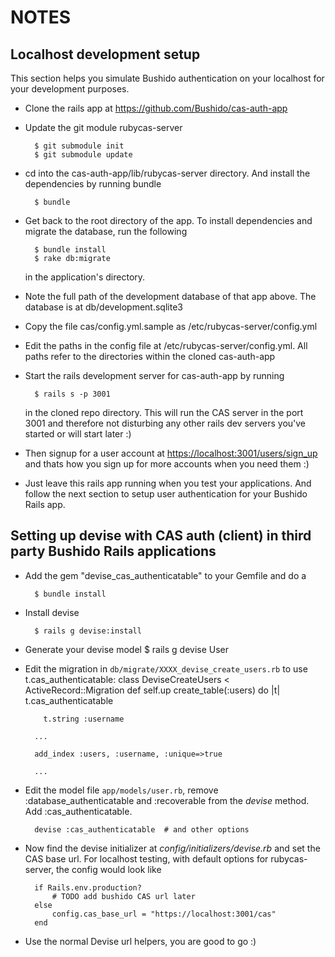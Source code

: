 NOTES
======

Localhost development setup
-----------------------------
 
This section helps you simulate Bushido authentication on your localhost for your development purposes.

* Clone the rails app at https://github.com/Bushido/cas-auth-app

* Update the git module rubycas-server

        $ git submodule init
        $ git submodule update

* cd into the cas-auth-app/lib/rubycas-server directory. And install the dependencies by running bundle

        $ bundle

* Get back to the root directory of the app. To install dependencies and migrate the database, run the following

        $ bundle install
        $ rake db:migrate
 
  in the application's directory.

* Note the full path of the development database of that app above. The database is at db/development.sqlite3

* Copy the file cas/config.yml.sample as /etc/rubycas-server/config.yml

* Edit the paths in the config file at /etc/rubycas-server/config.yml. All paths refer to the directories within the cloned cas-auth-app

* Start the rails development server for cas-auth-app by running

        $ rails s -p 3001

  in the cloned repo directory. This will run the CAS server in the port 3001 and therefore not disturbing any other rails dev servers you've started or will start later :)

* Then signup for a user account at <https://localhost:3001/users/sign_up> and thats how you sign up for more accounts when you need them :)

* Just leave this rails app running when you test your applications. And follow the next section to setup user authentication for your Bushido Rails app.


Setting up devise with CAS auth (client) in third party Bushido Rails applications
-----------------------------------------------------------

* Add the gem "devise_cas_authenticatable" to your Gemfile and do a

        $ bundle install

* Install devise
    
        $ rails g devise:install

* Generate your devise model
        $ rails g devise User
      
* Edit the migration in `db/migrate/XXXX_devise_create_users.rb` to use t.cas_authenticatable:
    class DeviseCreateUsers < ActiveRecord::Migration
      def self.up
        create_table(:users) do |t|
          t.cas_authenticatable
    
          t.string :username
    
        ...

        add_index :users, :username, :unique=>true

        ...

* Edit the model file `app/models/user.rb`, remove :database_authenticatable and :recoverable from the _devise_ method. Add :cas_authenticatable.

        devise :cas_authenticatable  # and other options


* Now find the devise initializer at _config/initializers/devise.rb_ and set the CAS base url. For localhost testing, with default options for rubycas-server, the config would look like
  
        if Rails.env.production?
            # TODO add bushido CAS url later
        else
            config.cas_base_url = "https://localhost:3001/cas"
        end

* Use the normal Devise url helpers, you are good to go :)
